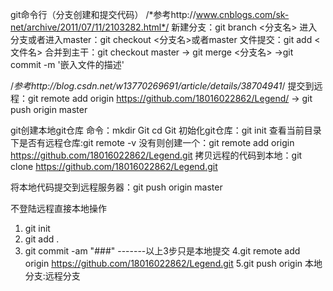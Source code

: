 git命令行（分支创建和提交代码）
/*参考http://www.cnblogs.com/sk-net/archive/2011/07/11/2103282.html*/
新建分支：git branch <分支名>
进入分支或者进入master：git checkout <分支名>或者master
文件提交：git add <文件名>
合并到主干：git checkout master -> git merge <分支名> ->git commit -m '嵌入文件的描述'

/*参考http://blog.csdn.net/w13770269691/article/details/38704941*/
提交到远程：git remote add origin https://github.com/18016022862/Legend/ -> git push origin master


git创建本地git仓库
命令：mkdir Git
cd Git
初始化git仓库：git init
查看当前目录下是否有远程仓库:git remote -v 
没有则创建一个：git remote add origin https://github.com/18016022862/Legend.git
拷贝远程的代码到本地：git clone https://github.com/18016022862/Legend.git

将本地代码提交到远程服务器：git push origin master

不登陆远程直接本地操作
1. git init
2. git add .
3. git commit -am "###"      -------以上3步只是本地提交
4.git remote add origin https://github.com/18016022862/Legend.git
5.git push origin 本地分支:远程分支


